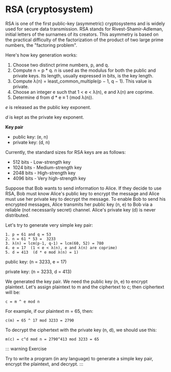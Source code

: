 # RSA (cryptosystem)

RSA is one of the first public-key (asymmetric) cryptosystems and is widely used for secure data transmission. RSA stands for Rivest-Shamir-Adleman, initial letters of the surnames of its creators. This asymmetry is based on the practical difficulty of the factorization of the product of two large prime numbers, the "factoring problem".

Here's how key generation works:

1. Choose two distinct prime numbers, p, and q.
2. Compute n = p * q. n is used as the modulus for both the public and private keys. Its length, usually expressed in bits, is the key length.
3. Compute λ(n) = least_common_multiple(p − 1, q − 1). This value is private.
4. Choose an integer e such that 1 < e < λ(n), e and λ(n) are coprime.
5. Determine d from d * e ≡ 1 (mod λ(n)).

_e_ is released as the public key exponent.

_d_ is kept as the private key exponent.

**Key pair**
- public key: (e, n)
- private key: (d, n)

Currently, the standard sizes for RSA keys are as follows:
- 512 bits - Low-strength key
- 1024 bits - Medium-strength key
- 2048 bits - High-strength key
- 4096 bits - Very high-strength key

Suppose that Bob wants to send information to Alice. If they decide to use RSA, Bob must know Alice's public key to encrypt the message and Alice must use her private key to decrypt the message. To enable Bob to send his encrypted messages, Alice transmits her public key (n, e) to Bob via a reliable (not necessarily secret) channel. Alice's private key (d) is never distributed.

Let's try to generate very simple key pair:

```
1. p = 61 and q = 53
2. n = 61 * 53 =  3233
3. λ(n) = lcm(p-1, q-1) = lcm(60, 52) = 780
4. e = 17  (1 < e < λ(n), e and λ(n) are coprime)
5. d = 413  (d * e mod λ(n) = 1)
```

public key: (n = 3233, e = 17)

private key: (n = 3233, d = 413)

We generated the key pair. We need the public key (n, e) to encrypt plaintext. Let's assign plaintext to m and the ciphertext to c; then ciphertext will be:

```
c = m ^ e mod n
```

For example, if our plaintext m = 65, then:

```
c(m) = 65 ^ 17 mod 3233 = 2790
```

To decrypt the ciphertext with the private key (n, d), we should use this:

```
m(c) = c^d mod n = 2790^413 mod 3233 = 65
```

::: warning Exercise

Try to write a program (in any language) to generate a simple key pair, encrypt the plaintext, and decrypt.
:::